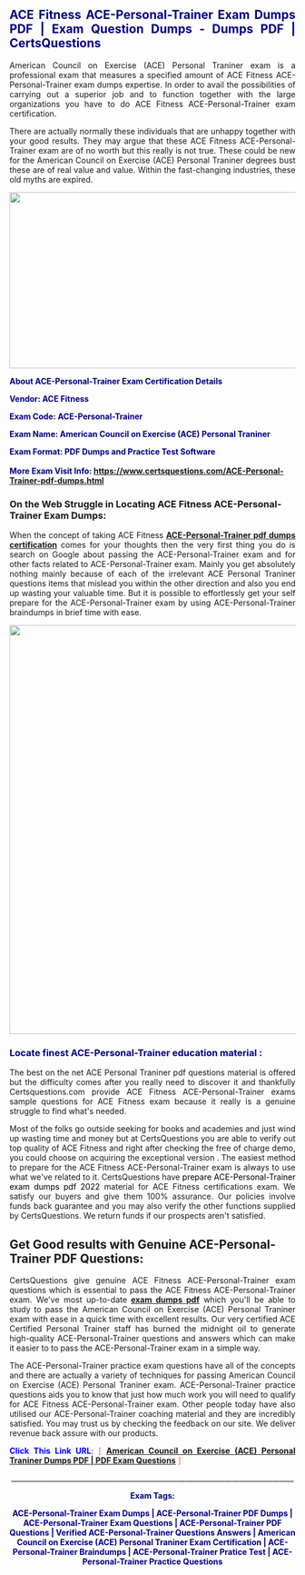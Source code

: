 <h2 style="text-align: justify;"><span style="color: #000080;">ACE Fitness ACE-Personal-Trainer Exam Dumps PDF | Exam Question Dumps - Dumps PDF | CertsQuestions</span></h2>
<p style="text-align: justify;">American Council on Exercise (ACE) Personal Traniner exam is a professional exam that measures a specified amount of ACE Fitness  ACE-Personal-Trainer exam dumps expertise. In order to avail the possibilities of carrying out a superior job and to function together with the large organizations you have to do ACE Fitness ACE-Personal-Trainer exam certification.</p>
<p style="text-align: justify;">There are actually normally these individuals that are unhappy together with your good results. They may argue that these ACE Fitness  ACE-Personal-Trainer exam are of no worth but this really is not true. These could be new for the American Council on Exercise (ACE) Personal Traniner degrees bust these are of real value and value. Within the fast-changing industries, these old myths are expired.</p>
<p><img style="display: block; margin-left: auto; margin-right: auto;" src="https://i.imgur.com/eaP4ae9.png" width="840" height="310" /></p>
<p><span style="color: #000080;"><strong>About ACE-Personal-Trainer Exam Certification Details</strong></span></p>
<p><span style="color: #000080;"><strong>Vendor: ACE Fitness<br /></strong></span></p>
<p><span style="color: #000080;"><strong>Exam Code: ACE-Personal-Trainer</strong></span></p>
<p><span style="color: #000080;"><strong>Exam Name: American Council on Exercise (ACE) Personal Traniner</strong></span></p>
<p><span style="color: #000080;"><strong>Exam Format: PDF Dumps and Practice Test Software<br /><br />More Exam Visit Info: <span style="color: #ff6600;"><a href="https://www.certsquestions.com/ACE-Personal-Trainer-pdf-dumps.html">https://www.certsquestions.com/ACE-Personal-Trainer-pdf-dumps.html</a></span></strong></span></p>
<h3>On the Web Struggle in Locating ACE Fitness ACE-Personal-Trainer Exam Dumps:</h3>
<p style="text-align: justify;">When the concept of taking ACE Fitness <a href="https://www.certsquestions.com/ACE-Personal-Trainer-pdf-dumps.html"><strong> ACE-Personal-Trainer pdf dumps certification</strong></a> comes for your thoughts then the very first thing you do is search on Google about passing the ACE-Personal-Trainer exam and for other facts related to ACE-Personal-Trainer exam. Mainly you get absolutely nothing mainly because of each of the irrelevant ACE Personal Traniner questions items that mislead you within the other direction and also you end up wasting your valuable time. But it is possible to effortlessly get your self prepare for the ACE-Personal-Trainer exam by using ACE-Personal-Trainer braindumps in brief time with ease.</p>
<p><a href="https://www.certsquestions.com/ACE-Personal-Trainer-pdf-dumps.html"><img style="display: block; margin-left: auto; margin-right: auto;" src="https://i.imgur.com/pxhoKQ2.png" width="720" /></a></p>
<h3><span style="color: #000080;">Locate finest  ACE-Personal-Trainer education material :</span></h3>
<p style="text-align: justify;">The best on the net ACE Personal Traniner pdf questions material is offered but the difficulty comes after you really need to discover it and thankfully Certsquestions.com provide ACE Fitness ACE-Personal-Trainer exams sample questions for ACE Fitness  exam because it really is a genuine struggle to find what's needed.</p>
<p style="text-align: justify;">Most of the folks go outside seeking for books and academies and just wind up wasting time and money but at CertsQuestions you are able to verify out top quality of ACE Fitness  and right after checking the free of charge demo, you could choose on acquiring the exceptional version . The easiest method to prepare for the ACE Fitness ACE-Personal-Trainer exam is always to use what we've related to it. CertsQuestions have <span style="color: #000000;">prepare ACE-Personal-Trainer exam dumps pdf 2022</span> material for ACE Fitness certifications exam. We satisfy our buyers and give them 100% assurance. Our policies involve funds back guarantee and you may also verify the other functions supplied by CertsQuestions. We return funds if our prospects aren't satisfied.</p>
<h2>Get Good results with Genuine ACE-Personal-Trainer PDF Questions:</h2>
<p style="text-align: justify;">CertsQuestions give genuine ACE Fitness ACE-Personal-Trainer exam questions which is essential to pass the ACE Fitness  ACE-Personal-Trainer exam. We've most up-to-date<strong>&nbsp;<a href="https://www.certsquestions.com/">exam dumps pdf</a></strong>&nbsp;which you'll be able to study to pass the American Council on Exercise (ACE) Personal Traniner exam with ease in a quick time with excellent results. Our very certified ACE Certified Personal Trainer staff has burned the midnight oil to generate high-quality ACE-Personal-Trainer questions and answers which can make it easier to to pass the ACE-Personal-Trainer exam in a simple way.</p>
<p style="text-align: justify;">The ACE-Personal-Trainer practice exam questions have all of the concepts and there are actually a variety of techniques for passing American Council on Exercise (ACE) Personal Traniner exam. ACE-Personal-Trainer practice questions aids you to know that just how much work you will need to qualify for ACE Fitness  ACE-Personal-Trainer exam. Other people today have also utilised our ACE-Personal-Trainer coaching material and they are incredibly satisfied. You may trust us by checking the feedback on our site. We deliver revenue back assure with our products.</p>
<p style="text-align: justify;"><span style="color: #0000ff;"><strong>Click This Link URL</strong>:</span> <span style="color: #ff6600;">[ <strong><a href="https://www.certsquestions.com/ace-certified-personal-trainer-certification.html">American Council on Exercise (ACE) Personal Traniner Dumps PDF | PDF Exam Questions</a></strong> ]</span></p>
<p style="text-align: center;">______________________________________________________________________________</p>
<p style="text-align: center;"><span style="color: #000080;"><strong>Exam Tags:</strong></span></p>
<p style="text-align: center;"><span style="color: #000080;"><strong>ACE-Personal-Trainer Exam Dumps | ACE-Personal-Trainer PDF Dumps | ACE-Personal-Trainer Exam Questions | ACE-Personal-Trainer PDF Questions | Verified ACE-Personal-Trainer Questions Answers | American Council on Exercise (ACE) Personal Traniner Exam Certification | ACE-Personal-Trainer Braindumps | ACE-Personal-Trainer Pratice Test | ACE-Personal-Trainer Practice Questions</strong></span></p>
